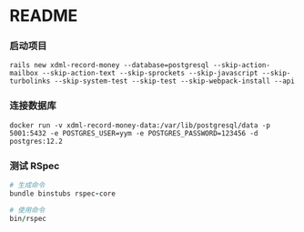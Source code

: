 # README

### 启动项目

```
rails new xdml-record-money --database=postgresql --skip-action-mailbox --skip-action-text --skip-sprockets --skip-javascript --skip-turbolinks --skip-system-test --skip-test --skip-webpack-install --api
```

### 连接数据库

```
docker run -v xdml-record-money-data:/var/lib/postgresql/data -p 5001:5432 -e POSTGRES_USER=yym -e POSTGRES_PASSWORD=123456 -d postgres:12.2
```

### 测试 RSpec

```rb
# 生成命令
bundle binstubs rspec-core

# 使用命令
bin/rspec
```